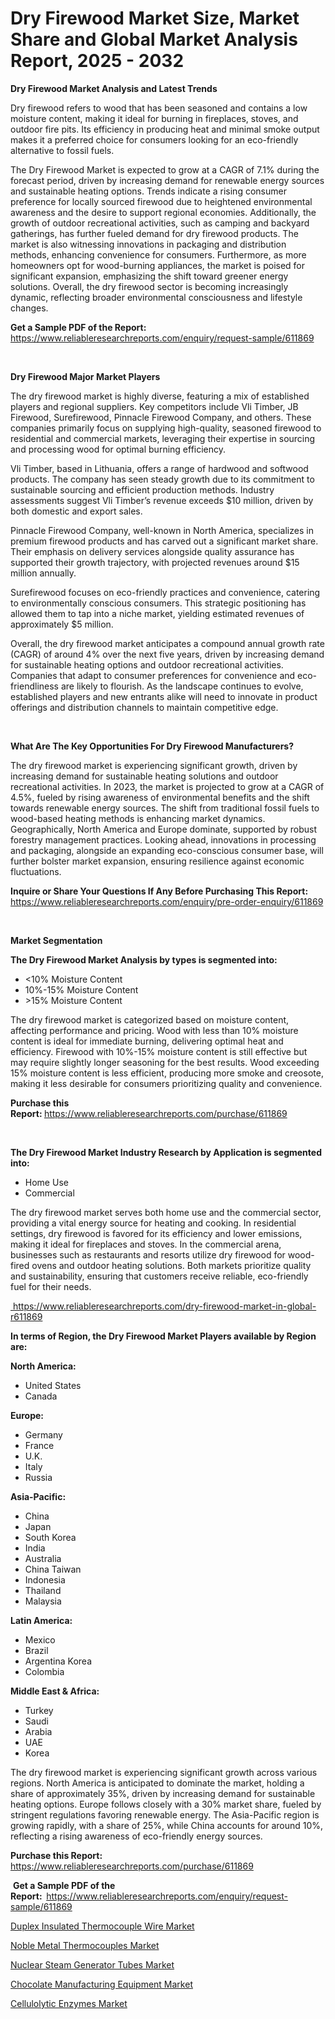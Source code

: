 <p><h1>Dry Firewood Market Size, Market Share and Global Market Analysis Report, 2025 - 2032</h1></p><p><strong>Dry Firewood Market Analysis and Latest Trends</strong></p>
<p><p>Dry firewood refers to wood that has been seasoned and contains a low moisture content, making it ideal for burning in fireplaces, stoves, and outdoor fire pits. Its efficiency in producing heat and minimal smoke output makes it a preferred choice for consumers looking for an eco-friendly alternative to fossil fuels.</p><p>The Dry Firewood Market is expected to grow at a CAGR of 7.1% during the forecast period, driven by increasing demand for renewable energy sources and sustainable heating options. Trends indicate a rising consumer preference for locally sourced firewood due to heightened environmental awareness and the desire to support regional economies. Additionally, the growth of outdoor recreational activities, such as camping and backyard gatherings, has further fueled demand for dry firewood products. The market is also witnessing innovations in packaging and distribution methods, enhancing convenience for consumers. Furthermore, as more homeowners opt for wood-burning appliances, the market is poised for significant expansion, emphasizing the shift toward greener energy solutions. Overall, the dry firewood sector is becoming increasingly dynamic, reflecting broader environmental consciousness and lifestyle changes.</p></p>
<p><strong>Get a Sample PDF of the Report:&nbsp;</strong> <a href="https://www.reliableresearchreports.com/enquiry/request-sample/611869?utm_campaign=37&utm_medium=2&utm_source=Github&utm_content=ia&utm_term=23032025&utm_id=dry-firewood">https://www.reliableresearchreports.com/enquiry/request-sample/611869</a></p>
<p>&nbsp;</p>
<p><strong>Dry Firewood Major Market Players</strong></p>
<p><p>The dry firewood market is highly diverse, featuring a mix of established players and regional suppliers. Key competitors include Vli Timber, JB Firewood, Surefirewood, Pinnacle Firewood Company, and others. These companies primarily focus on supplying high-quality, seasoned firewood to residential and commercial markets, leveraging their expertise in sourcing and processing wood for optimal burning efficiency.</p><p>Vli Timber, based in Lithuania, offers a range of hardwood and softwood products. The company has seen steady growth due to its commitment to sustainable sourcing and efficient production methods. Industry assessments suggest Vli Timber’s revenue exceeds $10 million, driven by both domestic and export sales.</p><p>Pinnacle Firewood Company, well-known in North America, specializes in premium firewood products and has carved out a significant market share. Their emphasis on delivery services alongside quality assurance has supported their growth trajectory, with projected revenues around $15 million annually.</p><p>Surefirewood focuses on eco-friendly practices and convenience, catering to environmentally conscious consumers. This strategic positioning has allowed them to tap into a niche market, yielding estimated revenues of approximately $5 million.</p><p>Overall, the dry firewood market anticipates a compound annual growth rate (CAGR) of around 4% over the next five years, driven by increasing demand for sustainable heating options and outdoor recreational activities. Companies that adapt to consumer preferences for convenience and eco-friendliness are likely to flourish. As the landscape continues to evolve, established players and new entrants alike will need to innovate in product offerings and distribution channels to maintain competitive edge.</p></p>
<p>&nbsp;</p>
<p><strong>What Are The Key Opportunities For Dry Firewood Manufacturers?</strong></p>
<p><p>The dry firewood market is experiencing significant growth, driven by increasing demand for sustainable heating solutions and outdoor recreational activities. In 2023, the market is projected to grow at a CAGR of 4.5%, fueled by rising awareness of environmental benefits and the shift towards renewable energy sources. The shift from traditional fossil fuels to wood-based heating methods is enhancing market dynamics. Geographically, North America and Europe dominate, supported by robust forestry management practices. Looking ahead, innovations in processing and packaging, alongside an expanding eco-conscious consumer base, will further bolster market expansion, ensuring resilience against economic fluctuations.</p></p>
<p><strong>Inquire or Share Your Questions If Any Before Purchasing This Report:</strong> <a href="https://www.reliableresearchreports.com/enquiry/pre-order-enquiry/611869?utm_campaign=37&utm_medium=2&utm_source=Github&utm_content=ia&utm_term=23032025&utm_id=dry-firewood">https://www.reliableresearchreports.com/enquiry/pre-order-enquiry/611869</a></p>
<p>&nbsp;</p>
<p><strong>Market Segmentation</strong></p>
<p><strong>The Dry Firewood Market Analysis by types is segmented into:</strong></p>
<p><ul><li><10% Moisture Content</li><li>10%-15% Moisture Content</li><li>>15% Moisture Content</li></ul></p>
<p><p>The dry firewood market is categorized based on moisture content, affecting performance and pricing. Wood with less than 10% moisture content is ideal for immediate burning, delivering optimal heat and efficiency. Firewood with 10%-15% moisture content is still effective but may require slightly longer seasoning for the best results. Wood exceeding 15% moisture content is less efficient, producing more smoke and creosote, making it less desirable for consumers prioritizing quality and convenience.</p></p>
<p><strong>Purchase this Report:&nbsp;</strong><a href="https://www.reliableresearchreports.com/purchase/611869?utm_campaign=37&utm_medium=2&utm_source=Github&utm_content=ia&utm_term=23032025&utm_id=dry-firewood">https://www.reliableresearchreports.com/purchase/611869</a></p>
<p>&nbsp;</p>
<p><strong>The Dry Firewood Market Industry Research by Application is segmented into:</strong></p>
<p><ul><li>Home Use</li><li>Commercial</li></ul></p>
<p><p>The dry firewood market serves both home use and the commercial sector, providing a vital energy source for heating and cooking. In residential settings, dry firewood is favored for its efficiency and lower emissions, making it ideal for fireplaces and stoves. In the commercial arena, businesses such as restaurants and resorts utilize dry firewood for wood-fired ovens and outdoor heating solutions. Both markets prioritize quality and sustainability, ensuring that customers receive reliable, eco-friendly fuel for their needs.</p></p>
<p><a href="https://www.reliableresearchreports.com/dry-firewood-market-in-global-r611869?utm_campaign=37&utm_medium=2&utm_source=Github&utm_content=ia&utm_term=23032025&utm_id=dry-firewood">&nbsp;https://www.reliableresearchreports.com/dry-firewood-market-in-global-r611869</a></p>
<p><strong>In terms of Region, the Dry Firewood Market Players available by Region are:</strong></p>
<p>
    <p> <strong> North America: </strong>
        <ul>
            <li>United States</li>
            <li>Canada</li>
        </ul>
        </p> 
    <p> <strong> Europe: </strong>
        <ul>
            <li>Germany</li>
            <li>France</li>
            <li>U.K.</li>
            <li>Italy</li>
            <li>Russia</li>
        </ul>
        </p> 
    <p> <strong> Asia-Pacific: </strong>
        <ul>
            <li>China</li>
            <li>Japan</li>
            <li>South Korea</li>
            <li>India</li>
            <li>Australia</li>
            <li>China Taiwan</li>
            <li>Indonesia</li>
            <li>Thailand</li>
            <li>Malaysia</li>
        </ul>
        </p> 
    <p> <strong> Latin America: </strong>
        <ul>
            <li>Mexico</li>
            <li>Brazil</li>
            <li>Argentina Korea</li>
            <li>Colombia</li>
        </ul>
        </p> 
    <p> <strong> Middle East & Africa: </strong>
        <ul>
            <li>Turkey</li>
            <li>Saudi</li>
            <li>Arabia</li>
            <li>UAE</li>
            <li>Korea</li>
        </ul>
    </p>
    </p>
<p><p>The dry firewood market is experiencing significant growth across various regions. North America is anticipated to dominate the market, holding a share of approximately 35%, driven by increasing demand for sustainable heating options. Europe follows closely with a 30% market share, fueled by stringent regulations favoring renewable energy. The Asia-Pacific region is growing rapidly, with a share of 25%, while China accounts for around 10%, reflecting a rising awareness of eco-friendly energy sources.</p></p>
<p><strong>Purchase this Report: </strong><a href="https://www.reliableresearchreports.com/purchase/611869?utm_campaign=37&utm_medium=2&utm_source=Github&utm_content=ia&utm_term=23032025&utm_id=dry-firewood">https://www.reliableresearchreports.com/purchase/611869</a></p>
<p>&nbsp;<strong>Get a Sample PDF of the Report:&nbsp;&nbsp;</strong><a href="https://www.reliableresearchreports.com/enquiry/request-sample/611869?utm_campaign=37&utm_medium=2&utm_source=Github&utm_content=ia&utm_term=23032025&utm_id=dry-firewood">https://www.reliableresearchreports.com/enquiry/request-sample/611869</a></p>
<p><strong></strong></p>
<p><p><a href="https://github.com/tineamonaya/Market-Research-Report-List-1/blob/main/duplex-insulated-thermocouple-wire-market.md?utm_campaign=37&utm_medium=2&utm_source=Github&utm_content=ia&utm_term=23032025&utm_id=dry-firewood">Duplex Insulated Thermocouple Wire Market</a></p><p><a href="https://github.com/koopalujale2/Market-Research-Report-List-1/blob/main/noble-metal-thermocouples-market.md?utm_campaign=37&utm_medium=2&utm_source=Github&utm_content=ia&utm_term=23032025&utm_id=dry-firewood">Noble Metal Thermocouples Market</a></p><p><a href="https://github.com/molayrabeta/Market-Research-Report-List-1/blob/main/nuclear-steam-generator-tubes-market.md?utm_campaign=37&utm_medium=2&utm_source=Github&utm_content=ia&utm_term=23032025&utm_id=dry-firewood">Nuclear Steam Generator Tubes Market</a></p><p><a href="https://github.com/dukawashviro/Market-Research-Report-List-1/blob/main/chocolate-manufacturing-equipment-market.md?utm_campaign=37&utm_medium=2&utm_source=Github&utm_content=ia&utm_term=23032025&utm_id=dry-firewood">Chocolate Manufacturing Equipment Market</a></p><p><a href="https://github.com/rembaentin6f/Market-Research-Report-List-1/blob/main/cellulolytic-enzymes-market.md?utm_campaign=37&utm_medium=2&utm_source=Github&utm_content=ia&utm_term=23032025&utm_id=dry-firewood">Cellulolytic Enzymes Market</a></p></p>